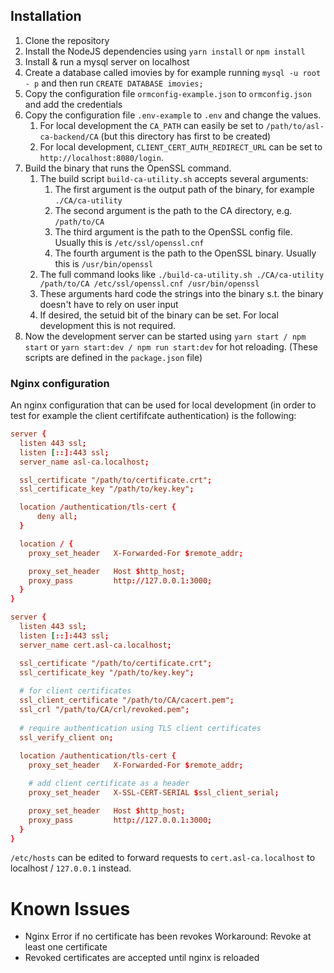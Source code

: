 
## Installation

1. Clone the repository
2. Install the NodeJS dependencies using `yarn install` or `npm install`
3. Install & run a mysql server on localhost
4. Create a database called imovies by for example running `mysql -u root - p` and then run `CREATE DATABASE imovies;`
5. Copy the configuration file `ormconfig-example.json` to `ormconfig.json` and add the credentials
6. Copy the configuration file `.env-example` to `.env` and change the values.
   1. For local development the `CA_PATH` can easily be set to `/path/to/asl-ca-backend/CA` (but this directory has first to be created)
   3. For local development, `CLIENT_CERT_AUTH_REDIRECT_URL` can be set to `http://localhost:8080/login`.
7. Build the binary that runs the OpenSSL command.
   1. The build script `build-ca-utility.sh` accepts several arguments:
      1. The first argument is the output path of the binary, for example `./CA/ca-utility`
      2. The second argument is the path to the CA directory, e.g. `/path/to/CA`
      3. The third argument is the path to the OpenSSL config file. Usually this is `/etc/ssl/openssl.cnf`
      4. The fourth argument is the path to the OpenSSL binary. Usually this is `/usr/bin/openssl`
   2. The full command looks like `./build-ca-utility.sh ./CA/ca-utility /path/to/CA /etc/ssl/openssl.cnf /usr/bin/openssl`
   3. These arguments hard code the strings into the binary s.t. the binary doesn't have to rely on user input
   4. If desired, the setuid bit of the binary can be set. For local development this is not required.
8. Now the development server can be started using `yarn start / npm start` or `yarn start:dev / npm run start:dev` for hot reloading. (These scripts are defined in the `package.json` file)

### Nginx configuration

An nginx configuration that can be used for local development (in order to test for example the client certififcate authentication) is the following:

```conf
server {
  listen 443 ssl;
  listen [::]:443 ssl;
  server_name asl-ca.localhost;

  ssl_certificate "/path/to/certificate.crt";
  ssl_certificate_key "/path/to/key.key";

  location /authentication/tls-cert {
	  deny all;
  }

  location / {
    proxy_set_header   X-Forwarded-For $remote_addr;

    proxy_set_header   Host $http_host;
    proxy_pass         http://127.0.0.1:3000;
  }
}

server {
  listen 443 ssl;
  listen [::]:443 ssl;
  server_name cert.asl-ca.localhost;

  ssl_certificate "/path/to/certificate.crt";
  ssl_certificate_key "/path/to/key.key";
  
  # for client certificates
  ssl_client_certificate "/path/to/CA/cacert.pem";
  ssl_crl "/path/to/CA/crl/revoked.pem";
  
  # require authentication using TLS client certificates
  ssl_verify_client on;
  
  location /authentication/tls-cert {
    proxy_set_header   X-Forwarded-For $remote_addr;

    # add client certificate as a header
    proxy_set_header   X-SSL-CERT-SERIAL $ssl_client_serial;

    proxy_set_header   Host $http_host;
    proxy_pass         http://127.0.0.1:3000;
  }
}

```

`/etc/hosts` can be edited to forward requests to `cert.asl-ca.localhost` to localhost / `127.0.0.1` instead.

# Known Issues
- Nginx Error if no certificate has been revokes
Workaround: Revoke at least one certificate
- Revoked certificates are accepted until nginx is reloaded